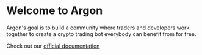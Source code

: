# Welcome to Argon

Argon's goal is to build a community where traders and developers work together to create a crypto trading bot everybody can benefit from for free.

Check out our [official documentation](https://porqueoutai.github.io/argon)
